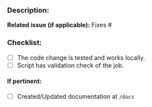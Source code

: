 ### Description:

**Related issue (if applicable):** Fixes #<hassbian-scripts issue number goes here>

### Checklist:
  - [ ] The code change is tested and works locally.
  - [ ] Script has validation check of the job.
  
#### If pertinent:
  - [ ] Created/Updated documentation at `/docs`
  
